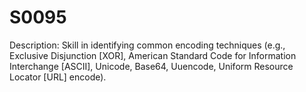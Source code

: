 # S0095
Description: Skill in identifying common encoding techniques (e.g., Exclusive Disjunction [XOR], American Standard Code for Information Interchange [ASCII], Unicode, Base64, Uuencode, Uniform Resource Locator [URL] encode).
